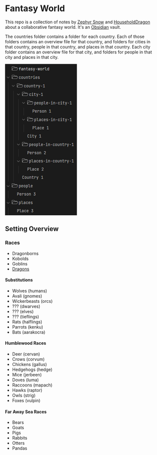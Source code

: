 # Fantasy World

This repo is a collection of notes by [Zephyr Snow](https://zephyrsnow.xyz) and [HouseholdDragon](https://github.com/householddragon) about a collaborative fantasy world. It's an [Obsidian](https://obsidian.md) vault.

The countries folder contains a folder for each country. Each of those folders contains an overview file for that country, and folders for cities in that country, people in that country, and places in that country. Each city folder contains an overview file for that city, and folders for people in that city and places in that city.

![An example of the folder structure](/images/folder-structure.png)

## Setting Overview

### Races

- Dragonborns
- Kobolds
- Goblins
- [Dragons](races/dragons.md)

#### Substitutions

- Wolves (humans)
- Avali (gnomes)
- Wickerbeasts (orcs)
- ??? (dwarves)
- ??? (elves)
- ??? (tieflings)
- Rats (halflings)
- Parrots (kenku)
- Bats (aarakocra)

#### Humblewood Races

- Deer (cervan)
- Crows (corvum)
- Chickens (gallus)
- Hedgehogs (hedge)
- Mice (jerbeen)
- Doves (luma)
- Raccoons (mapach)
- Hawks (raptor)
- Owls (strig)
- Foxes (vulpin)

#### Far Away Sea Races

- Bears
- Goats
- Pigs
- Rabbits
- Otters
- Pandas
